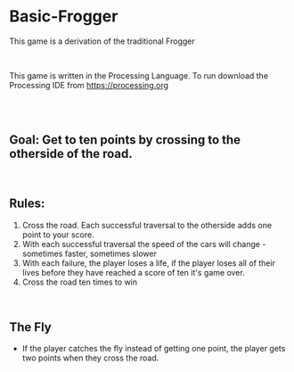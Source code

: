 # Basic-Frogger
This game is a derivation of the traditional Frogger

<br>

This game is written in the Processing Language. To run download the Processing IDE from https://processing.org

<br>

<br>

## Goal: Get to ten points by crossing to the otherside of the road.

<br>

## Rules:
1. Cross the road. Each successful traversal to the otherside adds one point to your score.
3. With each successful traversal the speed of the cars will change - sometimes faster, sometimes slower
4. With each failure, the player loses a life, if the player loses all of their lives before they have reached a score of ten it's game over.
5. Cross the road ten times to win

<br>

## The Fly
* If the player catches the fly instead of getting one point, the player gets two points when they cross the road. 
